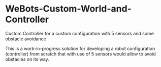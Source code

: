 # WeBots-Custom-World-and-Controller
Custom Controller for a custom configuration with 5 sensors and some obstacle avoidance


This is a work-in-progress solution for developing a robot configuration (controller) from scratch that with use of 5 sensors would allow to avoid obstacles on its way.
